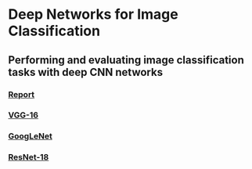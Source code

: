 # Deep Networks for Image Classification

## Performing and evaluating image classification tasks with deep CNN networks

### [Report](https://github.com/mughees-asif/postgraduate-artificial-intelligence/blob/master/Semester%20B/Deep%20Learning%20and%20Computer%20Vision/projects/project3/report.pdf)

### [VGG-16](https://nbviewer.org/github/mughees-asif/postgraduate-artificial-intelligence/blob/master/Semester%20B/Deep%20Learning%20and%20Computer%20Vision/projects/project3/VGG_16_FINAL.ipynb)

### [GoogLeNet](https://nbviewer.org/github/mughees-asif/postgraduate-artificial-intelligence/blob/master/Semester%20B/Deep%20Learning%20and%20Computer%20Vision/projects/project3/GoogLeNet_FINAL.ipynb)

### [ResNet-18](https://nbviewer.org/github/mughees-asif/postgraduate-artificial-intelligence/blob/master/Semester%20B/Deep%20Learning%20and%20Computer%20Vision/projects/project3/ResNet_18_FINAL.ipynb)